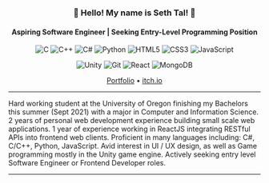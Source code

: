 <h3 align="center">🌌 Hello! My name is Seth Tal! 🌌</h3>

<h4 align="center">Aspiring Software Engineer | Seeking Entry-Level Programming Position</h4>

<p align="center">
  <img alt="C" src="https://img.shields.io/badge/c%20-%2300599C.svg?&style=for-the-badge&logo=c&logoColor=white"/>
  <img alt="C++" src="https://img.shields.io/badge/c++%20-%2300599C.svg?&style=for-the-badge&logo=c%2B%2B&ogoColor=white"/>
  <img alt="C#" src="https://img.shields.io/badge/c%23%20-%23239120.svg?&style=for-the-badge&logo=c-sharp&logoColor=white"/>
  <img alt="Python" src="https://img.shields.io/badge/python%20-%2314354C.svg?&style=for-the-badge&logo=python&logoColor=white"/>
  <img alt="HTML5" src="https://img.shields.io/badge/html5%20-%23E34F26.svg?&style=for-the-badge&logo=html5&logoColor=white"/>
  <img alt="CSS3" src="https://img.shields.io/badge/css3%20-%231572B6.svg?&style=for-the-badge&logo=css3&logoColor=white"/>
  <img alt="JavaScript" src="https://img.shields.io/badge/javascript%20-%23323330.svg?&style=for-the-badge&logo=javascript&logoColor=%23F7DF1E"/>
</p>

<p align="center">
  <img alt="Unity" src="https://img.shields.io/badge/unity%20-%23000000.svg?&style=for-the-badge&logo=unity&logoColor=white"/>
  <img alt="Git" src="https://img.shields.io/badge/git%20-%23F05033.svg?&style=for-the-badge&logo=git&logoColor=white"/>
  <img alt="React" src="https://img.shields.io/badge/react%20-%2320232a.svg?&style=for-the-badge&logo=react&logoColor=%2361DAFB"/>
  <img alt="MongoDB" src ="https://img.shields.io/badge/MongoDB-%234ea94b.svg?&style=for-the-badge&logo=mongodb&logoColor=white"/>
</p>

<!-- <p>
  <img alt="React" src="https://img.shields.io/badge/react%20-%2320232a.svg?&style=for-the-badge&logo=react&logoColor=%2361DAFB"/>
  <img alt="MongoDB" src ="https://img.shields.io/badge/MongoDB-%234ea94b.svg?&style=for-the-badge&logo=mongodb&logoColor=white"/>
</p> -->

<p align="center">
  <a href="https://sephta.github.io">Portfolio</a> •
  <a href="https://sephta.itch.io/">itch.io</a>
</p>

<!-- <p align="center">
  <img src="https://github-readme-stats.vercel.app/api?username=Sephta&show_icons=true&count_private=true&title_color=ededed&bg_color=121212&text_color=ededed"> <br>
  <img src="https://github-readme-stats.vercel.app/api/top-langs/?username=Sephta&show_icons=true&title_color=ededed&bg_color=121212&text_color=ededed">
</p> -->

---

<p>
Hard working student at the University of Oregon finishing my Bachelors this summer (Sept 2021) with a major in Computer and Information Science. 2 years of personal web development experience building small scale web applications. 1 year of experience working in ReactJS integrating RESTful APIs into frontend web clients. Proficient in many languages including: C#, C/C++, Python, JavaScript. Avid interest in UI / UX design, as well as Game programming mostly in the Unity game engine. Actively seeking entry level Software Engineer or Frontend Developer roles.
</p>

---

